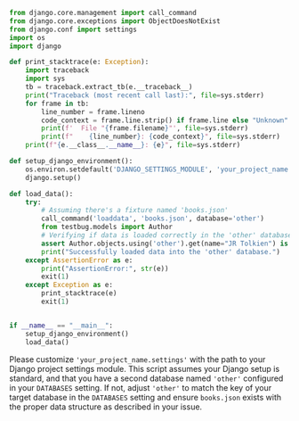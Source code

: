 ```python
from django.core.management import call_command
from django.core.exceptions import ObjectDoesNotExist
from django.conf import settings
import os
import django

def print_stacktrace(e: Exception):
    import traceback
    import sys
    tb = traceback.extract_tb(e.__traceback__)
    print("Traceback (most recent call last):", file=sys.stderr)
    for frame in tb:
        line_number = frame.lineno
        code_context = frame.line.strip() if frame.line else "Unknown"
        print(f'  File "{frame.filename}"', file=sys.stderr)
        print(f"    {line_number}: {code_context}", file=sys.stderr)
    print(f"{e.__class__.__name__}: {e}", file=sys.stderr)

def setup_django_environment():
    os.environ.setdefault('DJANGO_SETTINGS_MODULE', 'your_project_name.settings')
    django.setup()

def load_data():
    try:
        # Assuming there's a fixture named 'books.json'
        call_command('loaddata', 'books.json', database='other')
        from testbug.models import Author
        # Verifying if data is loaded correctly in the 'other' database.
        assert Author.objects.using('other').get(name="JR Tolkien") is not None, "Author not found"
        print("Successfully loaded data into the 'other' database.")
    except AssertionError as e:
        print("AssertionError:", str(e))
        exit(1)
    except Exception as e:
        print_stacktrace(e)
        exit(1)


if __name__ == "__main__":
    setup_django_environment()
    load_data()
```
Please customize `'your_project_name.settings'` with the path to your Django project settings module. This script assumes your Django setup is standard, and that you have a second database named `'other'` configured in your `DATABASES` setting. If not, adjust `'other'` to match the key of your target database in the `DATABASES` setting and ensure `books.json` exists with the proper data structure as described in your issue.